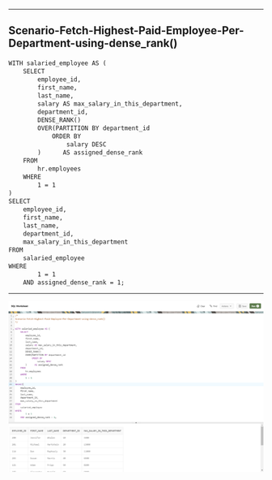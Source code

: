 --------------------------------------------------------------------------------
Scenario-Fetch-Highest-Paid-Employee-Per-Department-using-dense_rank()
--------------------------------------------------------------------------------

    WITH salaried_employee AS (
        SELECT
            employee_id,
            first_name,
            last_name,
            salary AS max_salary_in_this_department,
            department_id,
            DENSE_RANK()
            OVER(PARTITION BY department_id
                ORDER BY
                    salary DESC
            )      AS assigned_dense_rank
        FROM
            hr.employees
        WHERE
            1 = 1
    )
    SELECT
        employee_id,
        first_name,
        last_name,
        department_id,
        max_salary_in_this_department
    FROM
        salaried_employee
    WHERE
            1 = 1
        AND assigned_dense_rank = 1;

--------------------------------------------------------------------------------

![!](../../../../Assets/Oracle/Scenario-Fetch-Highest-Paid-Employee-Per-Department-using-dense_rank().PNG)